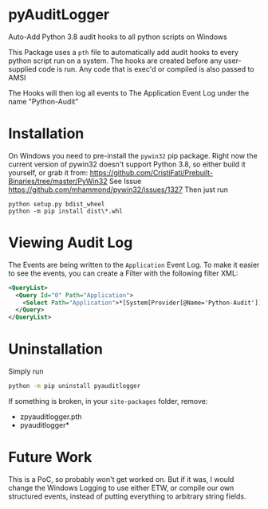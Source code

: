 # pyAuditLogger
Auto-Add Python 3.8 audit hooks to all python scripts on Windows

This Package uses a `pth` file to automatically add audit hooks to
every python script run on a system. The hooks are created before any user-supplied code is run.
Any code that is exec'd or compiled is also passed to AMSI

The Hooks will then log all events to The Application Event Log under the name "Python-Audit"

# Installation
On Windows you need to pre-install the `pywin32` pip package.
Right now the current version of pywin32 doesn't support Python 3.8, so either
build it yourself, or grab it from: https://github.com/CristiFati/Prebuilt-Binaries/tree/master/PyWin32
See Issue https://github.com/mhammond/pywin32/issues/1327
Then just run
```batch
python setup.py bdist_wheel
python -m pip install dist\*.whl
```

# Viewing Audit Log
The Events are being written to the `Application` Event Log. To make it easier to see the events,
you can create a Filter with the following filter XML:
```XML
<QueryList>
  <Query Id="0" Path="Application">
    <Select Path="Application">*[System[Provider[@Name='Python-Audit']]]</Select>
  </Query>
</QueryList>
```

# Uninstallation
Simply run
```bash
python -m pip uninstall pyauditlogger
```
If something is broken, in your `site-packages` folder, remove:
* zpyauditlogger.pth
* pyauditlogger*

# Future Work
This is a PoC, so probably won't get worked on.
But if it was, I would change the Windows Logging to use either ETW, or compile our own
structured events, instead of putting everything to arbitrary string fields.
